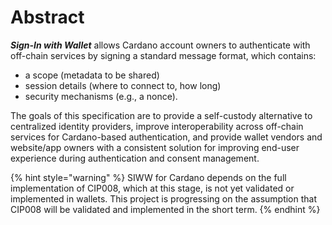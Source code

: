 # Abstract

_**Sign-In with Wallet**_ allows Cardano account owners to authenticate with off-chain services by signing a standard message format, which contains:

* a scope (metadata to be shared)
* session details (where to connect to, how long)
* security mechanisms (e.g., a nonce).

The goals of this specification are to provide a self-custody alternative to centralized identity providers, improve interoperability across off-chain services for Cardano-based authentication, and provide wallet vendors and website/app owners with a consistent solution for improving end-user experience during authentication and consent management.

{% hint style="warning" %}
SIWW for Cardano depends on the full implementation of CIP008, which at this stage, is not yet validated or implemented in wallets. This project is progressing on the assumption that CIP008 will be validated and implemented in the short term.
{% endhint %}
